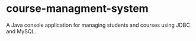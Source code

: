# course-managment-system
A Java console application for managing students and courses using JDBC and MySQL.
